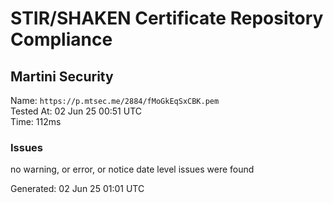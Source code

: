 # STIR/SHAKEN Certificate Repository Compliance

## Martini Security

Name: `https://p.mtsec.me/2884/fMoGkEqSxCBK.pem`\
Tested At: 02 Jun 25 00:51 UTC\
Time: 112ms

### Issues

no warning, or error, or notice date level issues were found

Generated: 02 Jun 25 01:01 UTC